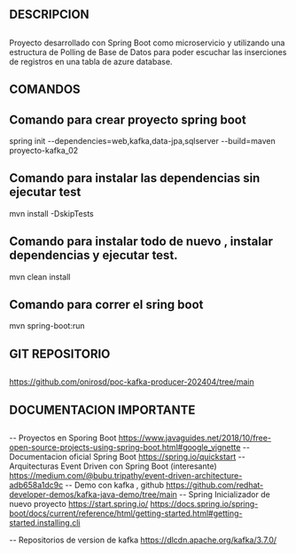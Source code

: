 ## #########################
## DESCRIPCION ##
## #########################

Proyecto desarrollado con Spring Boot  como microservicio  y utilizando una estructura de Polling de Base de Datos
para poder escuchar las inserciones de registros en una tabla de azure database.

## #########################
## COMANDOS ##
## #########################

## Comando para crear proyecto spring boot

spring init --dependencies=web,kafka,data-jpa,sqlserver --build=maven proyecto-kafka_02


## Comando para instalar las dependencias sin ejecutar test
 mvn install -DskipTests

## Comando para instalar todo de nuevo  , instalar dependencias y ejecutar test.
mvn clean install

## Comando para correr el sring boot
mvn spring-boot:run

## #########################
## GIT REPOSITORIO ##
## #########################

https://github.com/onirosd/poc-kafka-producer-202404/tree/main

## #########################
## DOCUMENTACION IMPORTANTE ##
## #########################

-- Proyectos en Sporing Boot
https://www.javaguides.net/2018/10/free-open-source-projects-using-spring-boot.html#google_vignette
-- Documentacion oficial Spring Boot
https://spring.io/quickstart
-- Arquitecturas Event Driven con Spring Boot  (interesante)
https://medium.com/@bubu.tripathy/event-driven-architecture-adb658a1dc9c
-- Demo con kafka , github 
https://github.com/redhat-developer-demos/kafka-java-demo/tree/main
-- Spring Inicializador de nuevo proyecto
https://start.spring.io/
https://docs.spring.io/spring-boot/docs/current/reference/html/getting-started.html#getting-started.installing.cli

-- Repositorios de version de kafka
https://dlcdn.apache.org/kafka/3.7.0/

